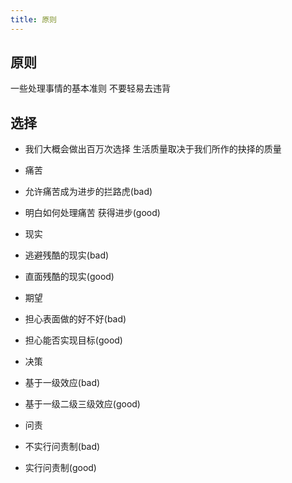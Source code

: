 ```yaml
---
title: 原则
---
```


## 原则
一些处理事情的基本准则 不要轻易去违背

## 选择
- 我们大概会做出百万次选择 生活质量取决于我们所作的抉择的质量 

- 痛苦
 - 允许痛苦成为进步的拦路虎(bad)
 - 明白如何处理痛苦 获得进步(good)

- 现实
 - 逃避残酷的现实(bad)
 - 直面残酷的现实(good)

- 期望
 - 担心表面做的好不好(bad)
 - 担心能否实现目标(good)

- 决策
 - 基于一级效应(bad)
 - 基于一级二级三级效应(good)

- 问责
 - 不实行问责制(bad)
 - 实行问责制(good)
 
